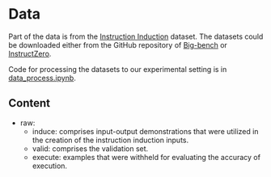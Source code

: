 # Data
Part of the data is from the [Instruction Induction](https://arxiv.org/abs/2205.10782) dataset.
The datasets could be downloaded either from the GitHub repository of [Big-bench](https://github.com/google/BIG-bench/tree/main/bigbench/benchmark_tasks) or [InstructZero](https://github.com/Lichang-Chen/InstructZero/tree/main/InstructZero/experiments/data/instruction_induction).

Code for processing the datasets to our experimental setting is in [data_process.ipynb](data_process.ipynb).


## Content

- raw:
	- induce: comprises input-output demonstrations that were utilized in the creation of the instruction induction inputs.
	- valid: comprises the validation set.
	- execute: examples that were withheld for evaluating the accuracy of execution.